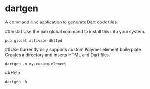 # dartgen
A command-line application to generate Dart code files.

##Install
Use the pub global command to install this into your system.

    pub global activate dhttpd

##Use
Currently only supports custom Polymer element boilerplate. Creates a directory and inserts HTML and Dart files.

    dartgen -n my-custom-element

##Help

    dartgen -h
    